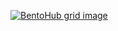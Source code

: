 [![BentoHub grid image](https://cloud.appwrite.io/v1/storage/buckets/667d390e003b1971a8be/files/66a75d99002adf741395/preview?project=667d35ca0017fb21fc6c)](https://bentohub.netlify.app/)
